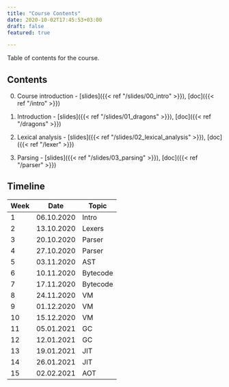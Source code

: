 ```yaml
---
title: "Course Contents"
date: 2020-10-02T17:45:53+03:00
draft: false
featured: true

---
```


Table of contents for the course.

<!--more-->

## Contents

0. Course introduction - [slides]({{< ref "/slides/00_intro" >}}),
   [doc]({{< ref "/intro" >}})

0. Introduction - [slides]({{< ref "/slides/01_dragons" >}}),
   [doc]({{< ref "/dragons" >}})

0. Lexical analysis - [slides]({{< ref "/slides/02_lexical_analysis" >}}),
   [doc]({{< ref "/lexer" >}})

0. Parsing - [slides]({{< ref "/slides/03_parsing" >}}),
   [doc]({{< ref "/parser" >}})

<!--

0. Parser generators - [slides]({{< ref "/slides/04_parser_generators" >}}),
   [doc](https://github.com/SofiaCPP/IPL/blob/master/website/content/slides/04_parser_generators/_index.md)

0. Intro to virtual machines - [slides]({{< ref "/slides/05_vm_intro" >}}),
   [doc](https://github.com/SofiaCPP/IPL/blob/master/website/content/slides/05_vm_intro/_index.md)

0. Values in VMs - [slides]({{< ref "/slides/06_vm_values" >}}),
   [doc](https://github.com/SofiaCPP/IPL/blob/master/website/content/slides/06_vm_values/_index.md)

0. Objects in VMs - [slides]({{< ref "/slides/08_vm_objects" >}}),
   [doc](https://github.com/SofiaCPP/IPL/blob/master/website/content/slides/08_vm_objects/_index.md)

0. Garbage Collection Theory

    0. [Theory](https://www.slideshare.net/eelcovisser/garbage-collection-69688448)
    0. [Lua GC](http://www.inf.puc-rio.br/~roberto/talks/gc-lua.pdf)
    0. [V8 GC](http://jayconrod.com/posts/55/a-tour-of-v8-garbage-collection)
    0. [Generational GC](https://www.ps.uni-saarland.de/courses/gc-ws01/slides/generational_gc.pdf)
    0. [Java Z GC](http://cr.openjdk.java.net/~pliden/slides/ZGC-FOSDEM-2018.pdf)
    0. [LuaJIT GC](http://wiki.luajit.org/New-Garbage-Collector)

0. Garbage Collection in Spasm - [slides]({{< ref "/slides/10_vm_gc" >}}),
   [doc](https://github.com/SofiaCPP/IPL/blob/master/website/content/slides/10_vm_gc/_index.md)

-->

## Timeline


| Week |    Date    | Topic  |
|------|------------|--------|
|  1   | 06.10.2020 | Intro  |
|  2   | 13.10.2020 | Lexers |
|  3   | 20.10.2020 | Parser |
|  4   | 27.10.2020 | Parser |
|  5   | 03.11.2020 | AST |
|  6   | 10.11.2020 | Bytecode |
|  7   | 17.11.2020 | Bytecode |
|  8   | 24.11.2020 | VM |
|  9   | 01.12.2020 | VM |
| 10   | 15.12.2020 | VM |
| 11   | 05.01.2021 | GC |
| 12   | 12.01.2021 | GC |
| 13   | 19.01.2021 | JIT |
| 14   | 26.01.2021 | JIT |
| 15   | 02.02.2021 | AOT |

